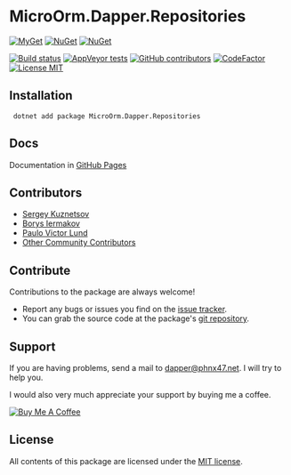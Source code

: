 # MicroOrm.Dapper.Repositories

[![MyGet](https://img.shields.io/myget/phnx47-beta/vpre/MicroOrm.Dapper.Repositories.svg)](https://www.myget.org/feed/phnx47-beta/package/nuget/MicroOrm.Dapper.Repositories)
[![NuGet](https://img.shields.io/nuget/v/MicroOrm.Dapper.Repositories.svg)](https://www.nuget.org/packages/MicroOrm.Dapper.Repositories)
[![NuGet](https://img.shields.io/nuget/dt/MicroOrm.Dapper.Repositories.svg)](https://www.nuget.org/packages/MicroOrm.Dapper.Repositories)

[![Build status](https://ci.appveyor.com/api/projects/status/5v68lbhwc9d4948g?svg=true)](https://ci.appveyor.com/project/phnx47/microorm-dapper-repositories)
[![AppVeyor tests](https://img.shields.io/appveyor/tests/phnx47/microorm-dapper-repositories.svg)](https://ci.appveyor.com/project/phnx47/microorm-dapper-repositories/build/tests)
[![GitHub contributors](https://img.shields.io/github/contributors/phnx47/MicroOrm.Dapper.Repositories.svg)](https://github.com/phnx47/MicroOrm.Dapper.Repositories/graphs/contributors)
[![CodeFactor](https://www.codefactor.io/repository/github/phnx47/microorm.dapper.repositories/badge/master)](https://www.codefactor.io/repository/github/phnx47/microorm.dapper.repositories/overview/master)
[![License MIT](https://img.shields.io/badge/license-MIT-green.svg)](https://opensource.org/licenses/MIT)

## Installation

```
 dotnet add package MicroOrm.Dapper.Repositories
```

## Docs

Documentation in [GitHub Pages](http://dapper.phnx47.net)

## Contributors

* [Sergey Kuznetsov](https://github.com/phnx47)
* [Borys Iermakov](https://github.com/borisermakof)
* [Paulo Victor Lund](https://github.com/pvictorlv)
* [Other Community Contributors](https://github.com/phnx47/MicroOrm.Dapper.Repositories/graphs/contributors)

## Contribute

Contributions to the package are always welcome!

* Report any bugs or issues you find on the [issue tracker](https://github.com/phnx47/MicroOrm.Dapper.Repositories/issues).
* You can grab the source code at the package's [git repository](https://github.com/phnx47/MicroOrm.Dapper.Repositories).

## Support

If you are having problems, send a mail to [dapper@phnx47.net](mailto://dapper@phnx47.net). I will try to help you.

I would also very much appreciate your support by buying me a coffee.

<a href="https://www.buymeacoffee.com/phnx47" target="_blank"><img src="https://www.buymeacoffee.com/assets/img/custom_images/yellow_img.png" alt="Buy Me A Coffee" style="height: auto !important;width: auto !important;" ></a>

## License

All contents of this package are licensed under the [MIT license](https://opensource.org/licenses/MIT).

